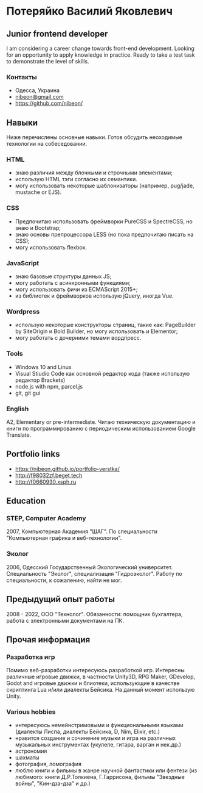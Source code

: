 # Потеряйко Василий Яковлевич
## Junior frontend developer

I am considering a career change towards front-end development. Looking for an opportunity to apply knowledge in practice.
Ready to take a test task to demonstrate the level of skills.

### Контакты
- Одесса, Украина
- nibeon@gmail.com
- https://github.com/nibeon/

## Навыки

Ниже перечислены основные навыки. Готов обсудить неоходимые технологии на собеседовании.

### HTML
- знаю различия между блочными и строчными элементами;
- использую HTML тэги согласно их семантики.
- могу использовать некоторые шаблонизаторы (например, pug/jade, mustache or EJS).

### CSS
- Предпочитаю использовать фреймворки PureCSS и SpectreCSS, но знаю и Bootstrap;
- знаю основы препроцессора LESS (но пока предпочитаю писать на CSS);
- могу использовать flexbox.

### JavaScript 
- знаю базовые структуры данных JS;
- могу работать с асинхронными функциями;
- могу использовать фичи из ECMAScript 2015+;
- из библиотек и фреймворков использую jQuery, иногда Vue.

### Wordpress
- использую некоторые конструкторы страниц, такие как: PageBuilder by SiteOrigin и Bold Builder, но могу использовать и Elementor;
- могу работать с дочерними темами вордпресс.

### Tools
- Windows 10 and Linux
- Visual Stiudio Code как основной редактор кода (также использую редактор Brackets) 
- node.js with npm, parcel.js
- git, git gui


### English
A2, Elementary or pre-intermediate. Читаю техническую документацию и книги по программированию с периодическим использованием Google Translate.

## Portfolio links
- https://nibeon.github.io/portfolio-verstka/
- http://f98032zf.beget.tech
- http://f0660930.xsph.ru

## Education

### STEP, Computer Academy
2007, Компьютерная Академия "ШАГ". По специальности "Компьютерная графика и веб-технологии".

### Эколог
2006, Одесский Государственный Экологический университет. Специальность "Эколог", специализация "Гидроэколог". Работу по специальности, к сожалению, найти не мог.

## Предыдущий опыт работы
2008 - 2022, ООО "Технолог". 
Обязанности: помощник бухгалтера, работа с электронными документами на ПК.

## Прочая информация

### Разработка игр

Помимо веб-разработки интересуюсь разработкой игр. Интересны различные игровые движки, в частности Unity3D, RPG Maker, GDevelop, Godot and игровые движки и блиотеки, использующие в качестве скриптинга Lua и/или диалекты Бейсика. 
На данный момент использую Unity.

### Various hobbies

- интересуюсь немейнстримовыми и функциональными языками (диалекты Лиспа, диалекты Бейсика, D, Nim, Elixir, etc.) 
- нравится создание и сочинение музыки и игра на различных музыкальных инструментах (укулеле, гитара, варган и нек.др.)
- астрономия
- шахматы
- фотография, ломография
- люблю книги и фильмы в жанре научной фантастики или фентези (из любимого: книги Д.Р.Толкиена, Г.Гаррисона, фильмы "Звездные войны", "Кин-дза-дза" и др.)